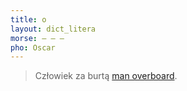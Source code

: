```yaml
---
title: o
layout: dict_litera
morse: ‒ ‒ ‒
pho: Oscar
---
```

> Człowiek za burtą [man overboard](/dict/man-overboard.html).